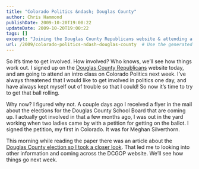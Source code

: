 ```yaml
---
title: "Colorado Politics &ndash; Douglas County"
author: Chris Hammond
publishDate: 2009-10-20T19:00:22
updateDate: 2009-10-20T19:00:22
tags: []
excerpt: "Joining the Douglas County Republicans website & attending a Colorado Politics class - a step towards political involvement. Read on to follow the journey."
url: /2009/colorado-politics-ndash-douglas-county  # Use the generated URL with year
---
```

<p>So it’s time to get involved. How involved? Who knows, we’ll see how things work out. I signed up on the <a href="https://www.dcgop.org/" target="_blank">Douglas County Republicans</a> website today, and am going to attend an intro class on Colorado Politics next week. I’ve always threatened that I would like to get involved in politics one day, and have always kept myself out of trouble so that I could! So now it’s time to try to get that ball rolling.</p>  <p>Why now? I figured why not. A couple days ago I received a flyer in the mail about the elections for the Douglas County School Board that are coming up. I actually got involved in that a few months ago, I was out in the yard working when two ladies came by with a petition for getting on the ballot. I signed the petition, my first in Colorado. It was for Meghan Silverthorn.</p>  <p>This morning while reading the paper there was an article about the <a href="https://www.denverpost.com/politics/ci_13597761" target="_blank">Douglas County election so I took a closer look</a>. That led me to looking into other information and coming across the DCGOP website. We’ll see how things go next week.</p>

